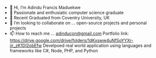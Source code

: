 - 👋 Hi, I’m Adindu Francis Maduekwe
- 👀 Passionate and enthusiatic computer science graduate
- 🌱 Recent Graduated from Coventry University, UK
- 💞️ I’m looking to collaborate on ... open-source projects and personal projects
- 📫 How to reach me ... adinducon@gmail.com
 Portfolio link: https://drive.google.com/drive/folders/1dKxsww4uNfSoYYXr-jir_zK1Dl2obEfw
 Develpoed real world application using languages and frameworks like C#, Node, PHP, and Python
<!---
francis-del/francis-del is a ✨ special ✨ repository because its `README.md` (this file) appears on your GitHub profile.
You can click the Preview link to take a look at your changes.
--->
